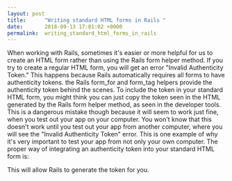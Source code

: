 ```yaml
---
layout: post
title:      "Writing standard HTML forms in Rails "
date:       2018-09-13 17:01:02 +0000
permalink:  writing_standard_html_forms_in_rails
---
```



When working with Rails, sometimes it's easier or more helpful for us to  create an HTML form rather than using the Rails form helper method. If you try to create a regular HTML form, you will get an error "Invalid Authenticity Token." This happens because Rails automatically requires all forms to have authenticity tokens. the Rails form_for and form_tag helpers provide the authenticity token behind the scenes. To include the token in your standard HTML form, you might think you can just copy the token  seen in the HTML generated by the Rails form helper method, as seen in the developer tools. This is a dangerous mistake though because it will seem to work just fine, when you test out your app on your computer. You won't know that this doesn't work until you test out your app from another computer, where you will see the "Invalid Authenticity Token" error. This is one example of why it's very important to test your app from not only your own computer. The proper way of integrating an authenticity token into your standard HTML form is: 

<input type="hidden" name="authenticity_token" value="<%= form_authenticity_token %>">

This will allow Rails to generate the token for you. 

